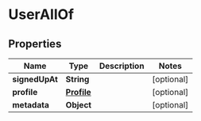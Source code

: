 

# UserAllOf

## Properties

Name | Type | Description | Notes
------------ | ------------- | ------------- | -------------
**signedUpAt** | **String** |  |  [optional]
**profile** | [**Profile**](Profile.md) |  |  [optional]
**metadata** | **Object** |  |  [optional]



